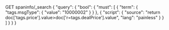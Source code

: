 GET spaninfo/_search
{
	"query": {
		"bool": {
			"must": [
				{
					"term": {
						"tags.msgType": {
							"value": "10000002"
						}
					}
				},
				{
					"script": {
							"source": "return doc['tags.price'].value>doc['r=tags.dealPrice'].value",
							"lang": "painless"
					}
				}
			]
		}
	}
}
